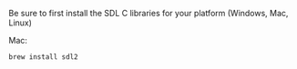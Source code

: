 
Be sure to first install the SDL C libraries for your platform (Windows, Mac, Linux)

Mac:
```
brew install sdl2
```
